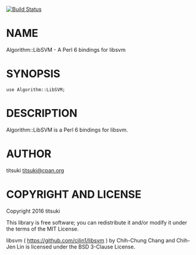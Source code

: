 [![Build Status](https://travis-ci.org/titsuki/p6-Algorithm-LibSVM.svg?branch=master)](https://travis-ci.org/titsuki/p6-Algorithm-LibSVM)

NAME
====

Algorithm::LibSVM - A Perl 6 bindings for libsvm

SYNOPSIS
========

    use Algorithm::LibSVM;

DESCRIPTION
===========

Algorithm::LibSVM is a Perl 6 bindings for libsvm.

AUTHOR
======

titsuki <titsuki@cpan.org>

COPYRIGHT AND LICENSE
=====================

Copyright 2016 titsuki

This library is free software; you can redistribute it and/or modify it under the terms of the MIT License.

libsvm ( https://github.com/cjlin1/libsvm ) by Chih-Chung Chang and Chih-Jen Lin is licensed under the BSD 3-Clause License.
